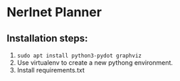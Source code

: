 # Nerlnet Planner

## Installation steps:  

1. ```sudo apt install python3-pydot graphviz```  
2. Use virtualenv to create a new pythong environment.
3. Install requirements.txt